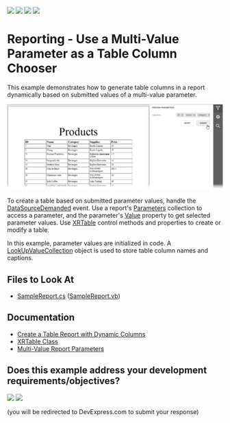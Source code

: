 <!-- default badges list -->
![](https://img.shields.io/endpoint?url=https://codecentral.devexpress.com/api/v1/VersionRange/128604322/24.2.1%2B)
[![](https://img.shields.io/badge/Open_in_DevExpress_Support_Center-FF7200?style=flat-square&logo=DevExpress&logoColor=white)](https://supportcenter.devexpress.com/ticket/details/T333639)
[![](https://img.shields.io/badge/📖_How_to_use_DevExpress_Examples-e9f6fc?style=flat-square)](https://docs.devexpress.com/GeneralInformation/403183)
[![](https://img.shields.io/badge/💬_Leave_Feedback-feecdd?style=flat-square)](#does-this-example-address-your-development-requirementsobjectives)
<!-- default badges end -->
# Reporting - Use a Multi-Value Parameter as a Table Column Chooser

This example demonstrates how to generate table columns in a report dynamically based on submitted values of a multi-value parameter.

![Example](./Images/example.png)

To create a table based on submitted parameter values, handle the [DataSourceDemanded](https://docs.devexpress.com/XtraReports/DevExpress.XtraReports.UI.XtraReportBase.DataSourceDemanded) event. Use a report's [Parameters](https://docs.devexpress.com/XtraReports/DevExpress.XtraReports.UI.XtraReport.Parameters) collection to access a parameter, and the parameter's [Value](https://docs.devexpress.com/CoreLibraries/DevExpress.XtraReports.Parameters.Parameter.Value) property to get selected parameter values. Use [XRTable](https://docs.devexpress.com/XtraReports/DevExpress.XtraReports.UI.XRTable) control methods and properties to create or modify a table.

In this example, parameter values are initialized in code. A [LookUpValueCollection](https://docs.devexpress.com/CoreLibraries/DevExpress.XtraReports.Parameters.LookUpValueCollection) object is used to store table column names and captions.

## Files to Look At

- [SampleReport.cs](./CS/T333639/SampleReport.cs#L10) ([SampleReport.vb](./VB/T333639/SampleReport.vb#L10))

## Documentation

- [Create a Table Report with Dynamic Columns](https://docs.devexpress.com/XtraReports/401853)
- [XRTable Class](https://docs.devexpress.com/XtraReports/DevExpress.XtraReports.UI.XRTable)
- [Multi-Value Report Parameters](https://docs.devexpress.com/XtraReports/9998)




<!-- feedback -->
## Does this example address your development requirements/objectives?

[<img src="https://www.devexpress.com/support/examples/i/yes-button.svg"/>](https://www.devexpress.com/support/examples/survey.xml?utm_source=github&utm_campaign=reporting-use-multi-value-parameter-as-table-column-chooser&~~~was_helpful=yes) [<img src="https://www.devexpress.com/support/examples/i/no-button.svg"/>](https://www.devexpress.com/support/examples/survey.xml?utm_source=github&utm_campaign=reporting-use-multi-value-parameter-as-table-column-chooser&~~~was_helpful=no)

(you will be redirected to DevExpress.com to submit your response)
<!-- feedback end -->
